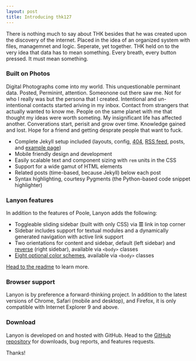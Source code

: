 ```yaml
---
layout: post
title: Introducing thk127
---
```


There is nothing much to say about THK besides that he was created upon the discovery of the internet.  Placed in the idea of an organized system with files, managemnet and logic.  Seperate, yet together.  THK held on to the very idea that data has to mean something.  Every breath, every button pressed.  It must mean something.

### Built on Photos

Digital Photographs come into my world.  This unquestionable perminant data.  Posted, Perminint, attention.  Someonone out there saw me.  Not for who I really was but the persona that I created.  Intentional and un-intentional contacts started ariving in my inbox.  Contact from strangers that actually wanted to know me.  People on the same planet with me that thought my ideas were worth someting.  My insignificant life has affected another.  Converations start, perisit and grow over time.  Knowledge gained and lost.  Hope for a friend and getting desprate people that want to fuck.  

* Complete Jekyll setup included (layouts, config, [404](/404), [RSS feed](/atom.xml), posts, and [example page](/about))
* Mobile friendly design and development
* Easily scalable text and component sizing with `rem` units in the CSS
* Support for a wide gamut of HTML elements
* Related posts (time-based, because Jekyll) below each post
* Syntax highlighting, courtesy Pygments (the Python-based code snippet highlighter)

### Lanyon features

In addition to the features of Poole, Lanyon adds the following:

* Toggleable sliding sidebar (built with only CSS) via **☰** link in top corner
* Sidebar includes support for textual modules and a dynamically generated navigation with active link support
* Two orientations for content and sidebar, default (left sidebar) and [reverse](https://github.com/poole/lanyon#reverse-layout) (right sidebar), available via `<body>` classes
* [Eight optional color schemes](https://github.com/poole/lanyon#themes), available via `<body>` classes

[Head to the readme](https://github.com/poole/lanyon#readme) to learn more.

### Browser support

Lanyon is by preference a forward-thinking project. In addition to the latest versions of Chrome, Safari (mobile and desktop), and Firefox, it is only compatible with Internet Explorer 9 and above.

### Download

Lanyon is developed on and hosted with GitHub. Head to the <a href="https://github.com/poole/lanyon">GitHub repository</a> for downloads, bug reports, and features requests.

Thanks!
